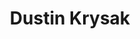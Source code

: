 ---
avatar: /images/people/bashfulrobot.jpg
avatar_small: /images/people/bashfulrobot_small.jpg
bio: null
homepage: null
instagram: null
linkedin: null
title: Dustin Krysak
twitter: null
type: guest
username: bashfulrobot
youtube: null
---